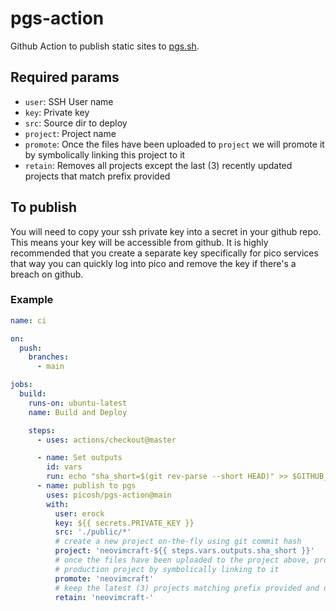 # pgs-action

Github Action to publish static sites to [pgs.sh](https://pgs.sh).

## Required params

- `user`: SSH User name
- `key`: Private key
- `src`: Source dir to deploy
- `project`: Project name
- `promote`: Once the files have been uploaded to `project` we will promote it
  by symbolically linking this project to it
- `retain`: Removes all projects except the last (3) recently updated projects
  that match prefix provided

## To publish

You will need to copy your ssh private key into a secret in your github repo.
This means your key will be accessible from github. It is highly recommended
that you create a separate key specifically for pico services that way you can
quickly log into pico and remove the key if there's a breach on github.

### Example

```yml
name: ci

on:
  push:
    branches:
      - main

jobs:
  build:
    runs-on: ubuntu-latest
    name: Build and Deploy

    steps:
      - uses: actions/checkout@master

      - name: Set outputs
        id: vars
        run: echo "sha_short=$(git rev-parse --short HEAD)" >> $GITHUB_OUTPUT
      - name: publish to pgs
        uses: picosh/pgs-action@main
        with: 
          user: erock 
          key: ${{ secrets.PRIVATE_KEY }}
          src: './public/*'
          # create a new project on-the-fly using git commit hash
          project: 'neovimcraft-${{ steps.vars.outputs.sha_short }}'
          # once the files have been uploaded to the project above, promote the
          # production project by symbolically linking to it
          promote: 'neovimcraft'
          # keep the latest (3) projects matching prefix provided and delete the rest
          retain: 'neovimcraft-'
```
